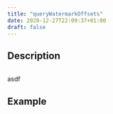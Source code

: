 ```yaml
---
title: "queryWatermarkOffsets"
date: 2020-12-27T22:09:37+01:00
draft: false
---
```

## Description
```php

```
asdf
## Example
```php

```